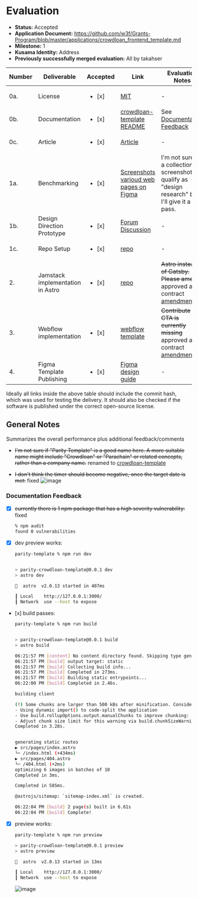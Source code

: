 # Evaluation

- **Status:** Accepted
- **Application Document:** https://github.com/w3f/Grants-Program/blob/master/applications/crowdloan_frontend_template.md
- **Milestone:** 1
- **Kusama Identity:** Address
- **Previously successfully merged evaluation:** All by takahser

| Number | Deliverable                      | Accepted               | Link                                                                                                                | Evaluation Notes                                                                                                                |
| ------ | -------------------------------- | ---------------------- | ------------------------------------------------------------------------------------------------------------------- | ------------------------------------------------------------------------------------------------------------------------------- |
| 0a.    | License                          | <ul><li>[x] </li></ul> | [MIT](https://github.com/10clouds/parity-template/blob/478924c0d1eb1ae144722a1273e5b2eff0df8455/LICENSE)            | -                                                                                                                               |
| 0b.    | Documentation                    | <ul><li>[x] </li></ul> | [crowdloan-template README](https://github.com/10clouds/parity-template)                                            | See [Documentation Feedback](#documentation-feedback)                                                                           |
| 0c.    | Article                          | <ul><li>[x] </li></ul> | [Article](https://docs.google.com/document/d/1agMrf_xRAsdb0MaXwAndnKO7Pr1n7LRAx9RPT5XV44g/edit#)                    | -                                                                                                                               |
| 1a.    | Benchmarking                     | <ul><li>[x] </li></ul> | [Screenshots varioud web pages on Figma](https://www.figma.com/file/IOvq5AZ2vvls2m9gUQWySI/Parity?node-id=0-1)      | I'm not sure if a collection of screenshots qualify as "design research" but I'll give it a pass.                               |
| 1b.    | Design Direction Prototype       | <ul><li>[x] </li></ul> | [Forum Discussion](https://forum.polkadot.network/t/templates-for-crowdloan-projects/1457)                          | -                                                                                                                               |
| 1c.    | Repo Setup                       | <ul><li>[x] </li></ul> | [repo](https://github.com/10clouds/parity-template/tree/478924c0d1eb1ae144722a1273e5b2eff0df8455)                   | -                                                                                                                               |
| 2.     | Jamstack implementation in Astro | <ul><li>[x] </li></ul> | [repo](https://github.com/10clouds/parity-template/tree/478924c0d1eb1ae144722a1273e5b2eff0df8455)                   | ~~Astro instead of Gatsby. Please amend.~~ approved after contract [amendment](https://github.com/w3f/Grants-Program/pull/1686) |
| 3.     | Webflow implementation           | <ul><li>[x] </li></ul> | [webflow template](https://webflow.com/made-in-webflow/website/parity-crowdloan)                                    | ~~Contribute CTA is currently missing~~ approved after contract [amendment](https://github.com/w3f/Grants-Program/pull/1686)    |
| 4.     | Figma Template Publishing        | <ul><li>[x] </li></ul> | [Figma design guide](https://www.figma.com/file/zDkzDVtnfg6d6zbv81Gp7M/Parity-Crowdloan-template?node-id=824-53626) | -                                                                                                                               |

Ideally all links inside the above table should include the commit hash,
which was used for testing the delivery. It should also be checked if the software is published under the correct open-source license.

## General Notes

Summarizes the overall performance plus additional feedback/comments

- ~~I'm not sure if "Parity Template" is a good name here. A more suitable name might include "Crowdloan" or "Parachain" or related concepts, rather than a company name.~~ renamed to [crowdloan-template](https://github.com/10clouds/crowdloan-template)

- ~~I don't think the timer should become negative, once the target date is met:~~ fixed
  ![image](https://user-images.githubusercontent.com/5393704/231820151-be58a35e-9c19-4eff-b24f-87525cdba22b.png)

### Documentation Feedback

- [x] ~~currently there is 1 npm package that has a high severity vulnerability:~~ fixed

  ```bash
  % npm audit
  found 0 vulnerabilities
  ```

- [x] dev preview works:

  ```bash
  parity-template % npm run dev


  > parity-crowdloan-template@0.0.1 dev
  > astro dev

  🚀  astro  v2.0.13 started in 407ms

  ┃ Local    http://127.0.0.1:3000/
  ┃ Network  use --host to expose
  ```

- [x] build passes:

  ```bash
  parity-template % npm run build


  > parity-crowdloan-template@0.0.1 build
  > astro build

  06:21:57 PM [content] No content directory found. Skipping type generation.
  06:21:57 PM [build] output target: static
  06:21:57 PM [build] Collecting build info...
  06:21:57 PM [build] Completed in 273ms.
  06:21:57 PM [build] Building static entrypoints...
  06:22:00 PM [build] Completed in 2.46s.

  building client

  (!) Some chunks are larger than 500 kBs after minification. Consider:
  - Using dynamic import() to code-split the application
  - Use build.rollupOptions.output.manualChunks to improve chunking: https://rollupjs.org/configuration-options/#output-manualchunks
  - Adjust chunk size limit for this warning via build.chunkSizeWarningLimit.
  Completed in 3.28s.


  generating static routes
  ▶ src/pages/index.astro
  └─ /index.html (+434ms)
  ▶ src/pages/404.astro
  └─ /404.html (+2ms)
  optimizing 6 images in batches of 10
  Completed in 3ms.

  Completed in 585ms.

  @astrojs/sitemap: `sitemap-index.xml` is created.

  06:22:04 PM [build] 2 page(s) built in 6.61s
  06:22:04 PM [build] Complete!
  ```

- [x] preview works:

  ```bash
  parity-template % npm run preview

  > parity-crowdloan-template@0.0.1 preview
  > astro preview

  🚀  astro  v2.0.13 started in 13ms

  ┃ Local    http://127.0.0.1:3000/
  ┃ Network  use --host to expose
  ```

  ![image](https://user-images.githubusercontent.com/5393704/231823560-3a6a7b47-265f-42db-ac11-0b5126198d6f.png)

